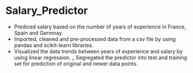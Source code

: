 # Salary_Predictor

- Prediced salary based on the number of years of experience in France, Spain and Germnay.
- Imported, cleaned and pre-processed data from a csv file by using pandas and scikit-learn libraries. 
- Visualized the data trends between years of experience and salary by using linear regression.
_ Segregated the predictor into test and training set for prediction of original and newer data points.









